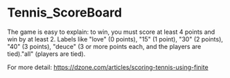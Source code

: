 # Tennis_ScoreBoard

The game is easy to explain: to win, you must score at least 4 points and win by at least 2.
Labels like "love" (0 points), "15" (1 point), "30" (2 points), "40" (3 points), "deuce" (3 or more points each, and the players are tied)."all" (players are tied).

For more detail: https://dzone.com/articles/scoring-tennis-using-finite




